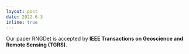 ```yaml
---
layout: post
date: 2022-6-3
inline: true
---
```


Our paper RNGDet is accepted by **IEEE Transactions on Geoscience and Remote Sensing (TGRS)**.